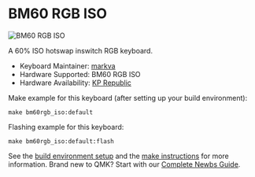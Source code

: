 # BM60 RGB ISO

![BM60 RGB ISO](https://i.imgur.com/i3gk2vq.jpg)

A 60% ISO hotswap inswitch RGB keyboard.

* Keyboard Maintainer: [markva](https://github.com/solid44)
* Hardware Supported: BM60 RGB ISO
* Hardware Availability: [KP Republic](https://kprepublic.com/products/bm60-rgb-iso-uk-eu-rgb-60-hot-swappable-pcb-qmk-firmware-rgb-underglow-type-c)

Make example for this keyboard (after setting up your build environment):

    make bm60rgb_iso:default

Flashing example for this keyboard:

    make bm60rgb_iso:default:flash

See the [build environment setup](https://docs.qmk.fm/#/getting_started_build_tools) and the [make instructions](https://docs.qmk.fm/#/getting_started_make_guide) for more information. Brand new to QMK? Start with our [Complete Newbs Guide](https://docs.qmk.fm/#/newbs).
